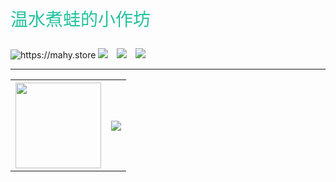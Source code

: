 <div>
    <p style="font-size:28px;color:#25C2A0">温水煮蛙的小作坊</p>
    <img alt="https://mahy.store" src="https://img.shields.io/badge/%E6%B8%A9%E6%B0%B4%E7%85%AE%E8%9B%99-FC5531">
    <a href="https://mahy.store/"><img src="https://img.shields.io/badge/Website-博客-blue" /></a>&emsp;<a href="https://mahy.store"><img src="https://img.shields.io/badge/WeChat-微信-07c160" /></a>&emsp;<a href="https://www.zhihu.com/people/sunguoqi/"><img src="https://img.shields.io/badge/Zhihu-知乎-blue" /></a>
</div>

---

<table>
   <tr>
        <th>
            <div align="center"> <img height="137px" src="https://github-readme-stats.vercel.app/api?username=itmahy&hide_title=true&hide_border=true&show_icons=trueline_height=21&text_color=000&icon_color=000&bg_color=0,ea6161,ffc64d,fffc4d,52fa5a&theme=graywhite" /> </div>
        </th>
        <th>
          <div align="center"> <img src="https://github-readme-stats.vercel.app/api/top-langs/?username=itmahy&hide_title=true&hide_border=true&layout=compact&langs_count=6&text_color=000&icon_color=fff&bg_color=0,52fa5a,4dfcff,c64dff&theme=graywhite" /> </div>  
        </th>
  </tr>
</table>







